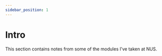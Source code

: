 ```yaml
---
sidebar_position: 1
---
```


# Intro

This section contains notes from some of the modules I've taken at NUS.
